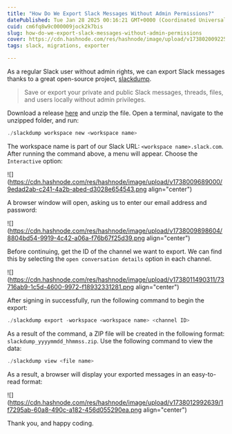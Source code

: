 ```yaml
---
title: "How Do We Export Slack Messages Without Admin Permissions?"
datePublished: Tue Jan 28 2025 00:16:21 GMT+0000 (Coordinated Universal Time)
cuid: cm6fq8w9c000009jock2k7bis
slug: how-do-we-export-slack-messages-without-admin-permissions
cover: https://cdn.hashnode.com/res/hashnode/image/upload/v1738020092258/62256b85-d60a-4425-ad07-44fc000a66db.png
tags: slack, migrations, exporter

---
```


As a regular Slack user without admin rights, we can export Slack messages thanks to a great open-source project, [slackdump](https://github.com/rusq/slackdump).

> Save or export your private and public Slack messages, threads, files, and users locally without admin privileges.

Download a release [here](https://github.com/rusq/slackdump/releases/) and unzip the file. Open a terminal, navigate to the unzipped folder, and run:

```powershell
./slackdump workspace new <workspace name>
```

The workspace name is part of our Slack URL: `<workspace name>.slack.com`. After running the command above, a menu will appear. Choose the `Interactive` option:

![](https://cdn.hashnode.com/res/hashnode/image/upload/v1738009689000/9edad2ab-c241-4a2b-abed-d3028e654543.png align="center")

A browser window will open, asking us to enter our email address and password:

![](https://cdn.hashnode.com/res/hashnode/image/upload/v1738009898604/8804bd54-9919-4c42-a06a-f76b67f25d39.png align="center")

Before continuing, get the ID of the channel we want to export. We can find this by selecting the `open conversation details` option in each channel.

![](https://cdn.hashnode.com/res/hashnode/image/upload/v1738011490311/73716ab9-1c5d-4600-9972-f18932331281.png align="center")

After signing in successfully, run the following command to begin the export:

```powershell
./slackdump export -workspace <workspace name> <channel ID>
```

As a result of the command, a ZIP file will be created in the following format: `slackdump_yyyymmdd_hhmmss.zip`. Use the following command to view the data:

```powershell
./slackdump view <file name>
```

As a result, a browser will display your exported messages in an easy-to-read format:

![](https://cdn.hashnode.com/res/hashnode/image/upload/v1738012992639/1f7295ab-60a8-490c-a182-456d055290ea.png align="center")

Thank you, and happy coding.